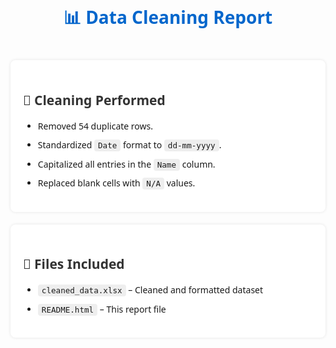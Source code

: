 <h1 style="font-family: 'Segoe UI', Tahoma, Geneva, Verdana, sans-serif; color: #0066cc; padding: 20px 0; text-align: center;">
  📊 Data Cleaning Report
</h1>

<div style="background: #ffffff; padding: 20px; margin-top: 20px; border-radius: 8px; box-shadow: 0 0 5px rgba(0,0,0,0.1); max-width: 800px; margin-left: auto; margin-right: auto;">
  <h2 style="font-family: 'Segoe UI', Tahoma, Geneva, Verdana, sans-serif; color: #333;">
    🧹 Cleaning Performed
  </h2>
  <ul style="font-family: 'Segoe UI', Tahoma, Geneva, Verdana, sans-serif; line-height: 1.6;">
    <li style="margin: 8px 0;">Removed 54 duplicate rows.</li>
    <li style="margin: 8px 0;">Standardized <code style="background: #eee; padding: 2px 6px; border-radius: 4px; font-size: 0.9em;">Date</code> format to <code style="background: #eee; padding: 2px 6px; border-radius: 4px; font-size: 0.9em;">dd-mm-yyyy</code>.</li>
    <li style="margin: 8px 0;">Capitalized all entries in the <code style="background: #eee; padding: 2px 6px; border-radius: 4px; font-size: 0.9em;">Name</code> column.</li>
    <li style="margin: 8px 0;">Replaced blank cells with <code style="background: #eee; padding: 2px 6px; border-radius: 4px; font-size: 0.9em;">N/A</code> values.</li>
  </ul>
</div>

<div style="background: #ffffff; padding: 20px; margin-top: 20px; border-radius: 8px; box-shadow: 0 0 5px rgba(0,0,0,0.1); max-width: 800px; margin-left: auto; margin-right: auto;">
  <h2 style="font-family: 'Segoe UI', Tahoma, Geneva, Verdana, sans-serif; color: #333;">
    📁 Files Included
  </h2>
  <ul style="font-family: 'Segoe UI', Tahoma, Geneva, Verdana, sans-serif; line-height: 1.6;">
    <li style="margin: 8px 0;"><code style="background: #eee; padding: 2px 6px; border-radius: 4px; font-size: 0.9em;">cleaned_data.xlsx</code> – Cleaned and formatted dataset</li>
    <li style="margin: 8px 0;"><code style="background: #eee; padding: 2px 6px; border-radius: 4px; font-size: 0.9em;">README.html</code> – This report file</li>
  </ul>
</div>
